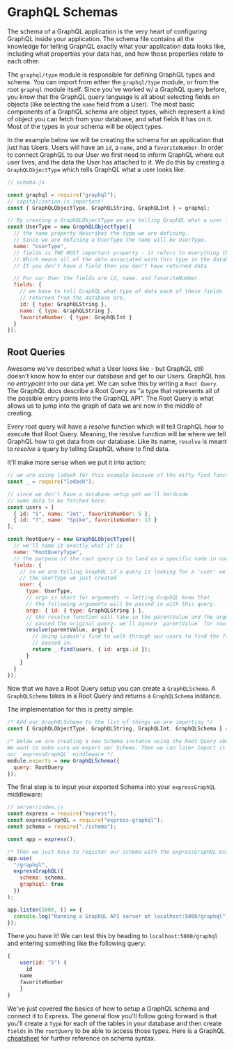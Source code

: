 # GraphQL Schemas

The schema of a GraphQL application is the very heart of configuring GraphQL inside your application. The schema file contains all the knowledge for telling GraphQL exactly what your application data looks like, including what properties your data has, and how those properties relate to each other.

The `graphql/type` module is responsible for defining GraphQL types and schema. You can import from either the `graphql/type` module, or from the root `graphql` module itself. Since you've worked w/ a GraphQL query before, you know that the GraphQL query language is all about selecting fields on objects (like selecting the `name` field from a User). The most basic components of a GraphQL schema are object types, which represent a kind of object you can fetch from your database, and what fields it has on it. Most of the types in your schema will be object types.

In the example below we will be creating the schema for an application that just has Users. Users will have an `id`, a `name`, and a `favoriteNumber`. In order to connect GraphQL to our User we first need to inform GraphQL where out user lives, and the data the User has attached to it. We do this by creating a `GraphQLObjectType` which tells GraphQL what a user looks like.

```js
// schema.js

const graphql = require("graphql");
// capitalization is important!
const { GraphQLObjectType, GraphQLString, GraphQLInt } = graphql;

// By creating a GraphQLObjectType we are telling GraphQL what a user looks like.
const UserType = new GraphQLObjectType({
  // the name property describes the type we are defining.
  // Since we are defining a UserType the name will be UserType.
  name: "UserType",
  // fields is THE MOST important property - it refers to everything this Type will be able to return to you.
  // Which means all of the data associated with this type in the database.
  // If you don't have a field then you don't have returned data.

  // For our User the fields are id, name, and favoriteNumber.
  fields: {
    // we have to tell GraphQL what type of data each of these fields
    // returned from the database are.
    id: { type: GraphQLString },
    name: { type: GraphQLString },
    favoriteNumber: { type: GraphQLInt }
  }
});
```

## Root Queries

Awesome we've described what a User looks like - but GraphQL still doesn't know how to enter our database and get to our Users. GraphQL has no *entrypoint* into our data yet. We can solve this by writing a `Root Query`. The GraphQL docs describe a Root Query as "a type that represents all of the possible entry points into the GraphQL API". The Root Query is what allows us to jump into the graph of data we are now in the middle of creating.

Every root query will have a *resolve* function which will tell GraphQL how to execute that Root Query. Meaning, the resolve function will be where we tell GraphQL how to get data from our database. Like its name, `resolve` is meant to *resolve* a query by telling GraphQL where to find data.

It'll make more sense when we put it into action:

```js
// we are using lodash for this example because of the nifty find function
const _ = require("lodash");

// since we don't have a database setup yet we'll hardcode
// some data to be fetched here:
const users = [
  { id: "5", name: "Jet", favoriteNumber: 5 },
  { id: "7", name: "Spike", favoriteNumber: 17 }
];

const RootQuery = new GraphQLObjectType({
  // we'll name it exactly what it is
  name: "RootQueryType",
  // the purpose of the root query is to land on a specific node in our graph
  fields: {
    // so we are telling GraphQL if a query is looking for a 'user' we will be returning
    // the UserType we just created
    user: {
      type: UserType,
      // args is short for arguments -> letting GraphQL know that
      // the following arguments will be passed in with this query.
      args: { id: { type: GraphQLString } },
      // the resolve function will take in the parentValue and the arguments being
      // passed the original query. we'll ignore `parentValue` for now.
      resolve(parentValue, args) {
        // Using Lodash's find to walk through our users to find the first user with the id we
        // passed in.
        return _.find(users, { id: args.id });
      }
    }
  }
});
```

Now that we have a Root Query setup you can create a `GraphQLSchema`. A `GraphQLSchema` takes in a Root Query and returns a `GraphQLSchema` instance.

The implementation for this is pretty simple:

```js
/* Add our GraphQLSchema to the list of things we are importing */
const { GraphQLObjectType, GraphQLString, GraphQLInt, GraphQLSchema } = graphql;

/* Below we are creating a new Schema instance using the Root Query above. 
We want to make sure we export our Schema. Then we can later import it into 
our `expressGraphQL` middleware */
module.exports = new GraphQLSchema({
  query: RootQuery
});
```

The final step is to input your exported Schema into your `expressGraphQL` middleware:

```js
// server/index.js
const express = require("express");
const expressGraphQL = require("express-graphql");
const schema = require("./schema");

const app = express();

/* Then we just have to register our schema with the expressGraphQL middleware */
app.use(
  "/graphql",
  expressGraphQL({
    schema: schema,
    graphiql: true
  })
);

app.listen(5000, () => {
  console.log("Running a GraphQL API server at localhost:5000/graphql");
});
```

There you have it! We can test this by heading to `localhost:5000/graphql` and
entering something like the following query:

```js
{
	user(id: "5") {
	  id
    name
    favoriteNumber
	}
}
```

We've just covered the basics of how to setup a GraphQL schema and connect it to Express. The general flow you'll follow going forward is that you'll create a `Type` for each of the tables in your database and then create `fields` in the `rootQuery` to be able to access those types. Here is a GraphQL [cheatsheet](https://devhints.io/graphql) for further reference on schema syntax.
